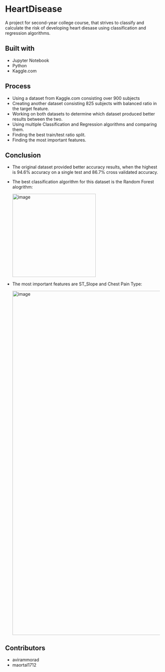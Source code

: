 # HeartDisease
A project for second-year college course, that strives to classify and calculate the risk of developing heart diesase using classification and regression algorithms.

## Built with
- Jupyter Notebook
- Python
- Kaggle.com

## Process
- Using a dataset from Kaggle.com consisting over 900 subjects
- Creating another dataset consisting 825 subjects with balanced ratio in the target feature.
- Working on both datasets to determine which dataset produced better results between the two.
- Using multiple Classification and Regression algorithms and comparing them.
- Finding the best train/test ratio split.
- Finding the most important features.

## Conclusion
- The original dataset provided better accuracy results, when the highest is 94.6% accuracy on a single test and 86.7% cross validated accuracy.
- The best classification algorithm for this dataset is the Random Forest alogrithm:
 
  <img width="271" alt="image" src="https://github.com/user-attachments/assets/726fb5dc-3408-41f5-b519-962d7d687308">

- The most important features are ST_Slope and Chest Pain Type:
 
  <img width="1121" alt="image" src="https://github.com/user-attachments/assets/1490be04-a657-4972-95cd-09d03636c630">


## Contributors
- avirammorad
- maortal1712
